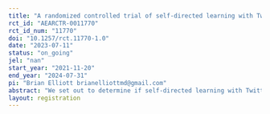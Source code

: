 ```yaml
---
title: "A randomized controlled trial of self-directed learning with Twitter for ultrasound image interpretation"
rct_id: "AEARCTR-0011770"
rct_id_num: "11770"
doi: "10.1257/rct.11770-1.0"
date: "2023-07-11"
status: "on_going"
jel: "nan"
start_year: "2021-11-20"
end_year: "2024-07-31"
pi: "Brian Elliott brianelliottmd@gmail.com"
abstract: "We set out to determine if self-directed learning with Twitter improves point-of-care ultrasound (POCUS) image interpretation competency by conducting a multicentered, randomized controlled trial. Participants are randomized to either follow generic medical accounts or POCUS education accounts on Twitter. They complete a baseline multiple-choice assessment, log their Twitter use every 3 weeks for 3 months, then complete a post-intervention assessment. Data is logged by digital survey. The primary outcome is the change in assessment scores pre and post which we will compare between the control (generic medical accounts) and intervention (POCUS accounts) groups. Educational content is widely available on social media networks, but this study will be the first randomized controlled trial analyzing whether social media medical education translates to improvements in POCUS competency."
layout: registration
---
```


